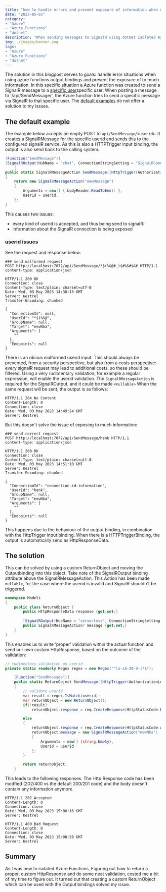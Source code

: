 ```yaml
---
title: "how to handle errors and prevent exposure of information when using outputbinding in .net isolated azure functions"
date: "2023-05-03"
category: 
- "Azure"
- "Azure Functions"
- "dotnet"
description: "When sending messages to SignalR using dotnet Isolated Azure functions, you might run into the situation that you want to handle errors AND do not want to expose success information. This blogposts describes how to handle this situation"
img: ./images/banner.png
tags:
- "Azure"
- "Azure Functions"
- "dotnet"
---
```


The solution in this blogpost serves to goals: handle error situations when using azure functions output bindings and prevent the exposure of to much information. In this specific situation a Azure function was created to send a SignalR message to a [specific user](../an-update-on-setting-the-signalr-userid-without-authentication/)specific user. When posting a message to '/api/SendMessage/<userid>', the Azure function tries to send a specific message via SignalR to that specific user. The [default examples](https://learn.microsoft.com/en-us/azure/azure-functions/functions-bindings-signalr-service-output?pivots=programming-language-csharp&tabs=isolated-process#tabpanel_2_in-process) do not offer a solution to my issues.

## The default example

The example below accepts an empty POST to `api/SendMessage/<userid>`. It creates a SignalRMessage for the specific userid and sends this to the configured signalR service. As this is also a HTTPTrigger input binding, the output is also send back to the calling system.

```csharp
[Function("SendMessage")]
[SignalROutput(HubName = "chat", ConnectionStringSetting = "SignalRConnection")]
    {
public static SignalRMessageAction SendMessage([HttpTrigger(AuthorizationLevel.Function, "post", Route = "SendMessage/{userid}" )] HttpRequestData req, string userid)
{    
    return new SignalRMessageAction("newMessage")
    {
        Arguments = new[] { bodyReader.ReadToEnd() },
        UserId = userid,
    };
}
```

This causes two issues:

- every kind of userid is accepted, and thus being send to signalR:
- information about the SignalR connection is being exposed

### userid issues

See the request and response below:

```http
### send malformed request
POST http://localhost:7072/api/SendMessage/*$(%&@#_)$#%&#$&# HTTP/1.1
content-type: application/json
```

```http
HTTP/1.1 200 OK
Connection: close
Content-Type: text/plain; charset=utf-8
Date: Wed, 03 May 2023 14:38:13 GMT
Server: Kestrel
Transfer-Encoding: chunked

{
  "ConnectionId": null,
  "UserId": "*$(%&@",
  "GroupName": null,
  "Target": "newNba",
  "Arguments": [
    ""
  ],
  "Endpoints": null
}
```

There is an obious malformed userid input. This should always be prevented, from a security perspective, but also from a costs perspective: every signalR request may lead to additional costs, so these should be filtered. Using a very rudimentary validation, for example a regular expression, will enable the userid validation. The ```SignalRMessageAction``` is required for the SignalROutput, and it could be made ```<nullable>``` When the same request will be sent, the output is as follows:

```http
HTTP/1.1 204 No Content
Content-Length: 0
Connection: close
Date: Wed, 03 May 2023 14:49:24 GMT
Server: Kestrel
```

But this doesn't solve the issue of exposing to much information:

```http
### send correct request
POST http://localhost:7072/api/SendMessage/henk HTTP/1.1
content-type: application/json
```

```http
HTTP/1.1 200 OK
Connection: close
Content-Type: text/plain; charset=utf-8
Date: Wed, 03 May 2023 14:51:10 GMT
Server: Kestrel
Transfer-Encoding: chunked

{
  "ConnectionId": "connection-id-information",
  "UserId": "henk",
  "GroupName": null,
  "Target": "newNba",
  "Arguments": [
    ""
  ],
  "Endpoints": null
}
```

This happens due to the behaviour of the output binding, in combination with the HttpTrigger input binding. When there is a HTTPTriggerBinding, the output is automatically send as HttpResponseData.

## The solution

This can be solved by using a custom ReturnObject and moving the Outputbinding into this object. Take note of the SignalROutput binding attribute above the SignalRMessageAction. This Action has been made ```nullable```, for the case where the userid is invalid and SignalR shouldn't be triggered.

```csharp
namespace Models 
{
    public class ReturnObject {
        public HttpResponseData response {get;set;}
        
        [SignalROutput(HubName = "serverless", ConnectionStringSetting = "AzureSignalRConnectionString")]
        public SignalRMessageAction? message {get;set;}
    }
}
```

This enables us to write 'proper' validation within the actual function and send our own custom HttpResponse, based on the outcome of the validation:

```csharp
// rudimentary validation on userid
private static readonly Regex regex = new Regex("^[a-zA-Z0-9-]*$"); 

    [Function("SendMessage")]    
    public static ReturnObject SendMessage([HttpTrigger(AuthorizationLevel.Function, "post", Route = "SendMessage/{userid}" )] HttpRequestData req, string userid)
    {        
        // validate userid
        var result = regex.IsMatch(userid);         
        var returnObject = new ReturnObject();
        if(!result)
            returnObject.response = req.CreateResponse(HttpStatusCode.BadRequest);

        else
        {
            returnObject.response = req.CreateResponse(HttpStatusCode.Accepted);
            returnObject.message = new SignalRMessageAction("newNba")
            {
                Arguments = new[] {string.Empty},
                UserId = userid
            };
        }

        return returnObject;        
    }
```

This leads to the following responses. The Http Response code has been modfied (202/400 vs the default 200/201 code) and the body doesn't contain any information anymore.

```http
HTTP/1.1 202 Accepted
Content-Length: 0
Connection: close
Date: Wed, 03 May 2023 15:08:16 GMT
Server: Kestrel

HTTP/1.1 400 Bad Request
Content-Length: 0
Connection: close
Date: Wed, 03 May 2023 15:08:38 GMT
Server: Kestrel
```

## Summary

As I was new to isolated Azure Functions, Figuring out how to return a proper, custom HttpResponse and do some neat validation, costed me a bit of my time to figure out. It turned out that creating a custom ReturnObject which can be used with the Output bindings solved my issue.